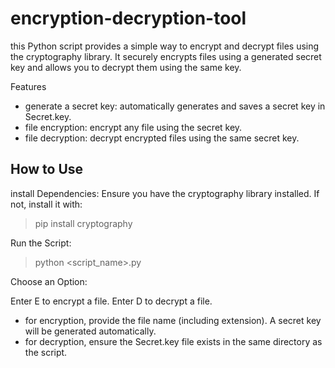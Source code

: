 # encryption-decryption-tool

 this Python script provides a simple way to encrypt and decrypt files using the cryptography library. It securely encrypts files using a generated secret key and allows you to decrypt them using the same key.

Features
* generate a secret key: automatically generates and saves a secret key in Secret.key.
* file encryption: encrypt any file using the secret key.
* file decryption: decrypt encrypted files using the same secret key.

## How to Use
install Dependencies:
Ensure you have the cryptography library installed. If not, install it with:
> pip install cryptography

Run the Script:
> python <script_name>.py

Choose an Option:

Enter E to encrypt a file.
Enter D to decrypt a file.

* for encryption, provide the file name (including extension). A secret key will be generated automatically.
* for decryption, ensure the Secret.key file exists in the same directory as the script.
